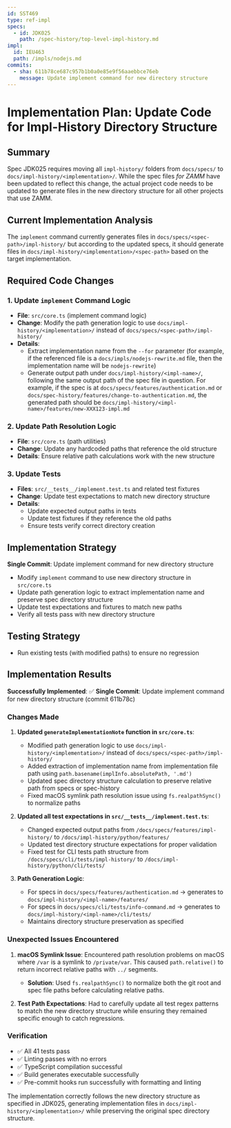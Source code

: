 ```yaml
---
id: SST469
type: ref-impl
specs:
  - id: JDK025
    path: /spec-history/top-level-impl-history.md
impl:
  id: IEU463
  path: /impls/nodejs.md
commits:
  - sha: 611b78ce687c957b1b0a0e85e9f56aaebbce76eb
    message: Update implement command for new directory structure
---
```


# Implementation Plan: Update Code for Impl-History Directory Structure

## Summary

Spec JDK025 requires moving all `impl-history/` folders from `docs/specs/` to `docs/impl-history/<implementation>/`. While the spec files _for ZAMM_ have been updated to reflect this change, the actual project code needs to be updated to generate files in the new directory structure for all other projects that use ZAMM.

## Current Implementation Analysis

The `implement` command currently generates files in `docs/specs/<spec-path>/impl-history/` but according to the updated specs, it should generate files in `docs/impl-history/<implementation>/<spec-path>` based on the target implementation.

## Required Code Changes

### 1. Update `implement` Command Logic

- **File**: `src/core.ts` (implement command logic)
- **Change**: Modify the path generation logic to use `docs/impl-history/<implementation>/` instead of `docs/specs/<spec-path>/impl-history/`
- **Details**:
  - Extract implementation name from the `--for` parameter (for example, if the referenced file is a `docs/impls/nodejs-rewrite.md` file, then the implementation name will be `nodejs-rewrite`)
  - Generate output path under `docs/impl-history/<impl-name>/`, following the same output path of the spec file in question. For example, if the spec is at `docs/specs/features/authentication.md` or `docs/spec-history/features/change-to-authentication.md`, the generated path should be `docs/impl-history/<impl-name>/features/new-XXX123-impl.md`

### 2. Update Path Resolution Logic

- **File**: `src/core.ts` (path utilities)
- **Change**: Update any hardcoded paths that reference the old structure
- **Details**: Ensure relative path calculations work with the new structure

### 3. Update Tests

- **Files**: `src/__tests__/implement.test.ts` and related test fixtures
- **Change**: Update test expectations to match new directory structure
- **Details**:
  - Update expected output paths in tests
  - Update test fixtures if they reference the old paths
  - Ensure tests verify correct directory creation

## Implementation Strategy

**Single Commit**: Update implement command for new directory structure

- Modify `implement` command to use new directory structure in `src/core.ts`
- Update path generation logic to extract implementation name and preserve spec directory structure
- Update test expectations and fixtures to match new paths
- Verify all tests pass with new directory structure

## Testing Strategy

- Run existing tests (with modified paths) to ensure no regression

## Implementation Results

**Successfully Implemented**: ✅ **Single Commit**: Update implement command for new directory structure (commit 611b78c)

### Changes Made

1. **Updated `generateImplementationNote` function in `src/core.ts`**:
   - Modified path generation logic to use `docs/impl-history/<implementation>/` instead of `docs/specs/<spec-path>/impl-history/`
   - Added extraction of implementation name from implementation file path using `path.basename(implInfo.absolutePath, '.md')`
   - Updated spec directory structure calculation to preserve relative path from specs or spec-history
   - Fixed macOS symlink path resolution issue using `fs.realpathSync()` to normalize paths

2. **Updated all test expectations in `src/__tests__/implement.test.ts`**:
   - Changed expected output paths from `/docs/specs/features/impl-history/` to `/docs/impl-history/python/features/`
   - Updated test directory structure expectations for proper validation
   - Fixed test for CLI tests path structure from `/docs/specs/cli/tests/impl-history/` to `/docs/impl-history/python/cli/tests/`

3. **Path Generation Logic**:
   - For specs in `docs/specs/features/authentication.md` → generates to `docs/impl-history/<impl-name>/features/`
   - For specs in `docs/specs/cli/tests/info-command.md` → generates to `docs/impl-history/<impl-name>/cli/tests/`
   - Maintains directory structure preservation as specified

### Unexpected Issues Encountered

1. **macOS Symlink Issue**: Encountered path resolution problems on macOS where `/var` is a symlink to `/private/var`. This caused `path.relative()` to return incorrect relative paths with `../` segments.
   - **Solution**: Used `fs.realpathSync()` to normalize both the git root and spec file paths before calculating relative paths.

2. **Test Path Expectations**: Had to carefully update all test regex patterns to match the new directory structure while ensuring they remained specific enough to catch regressions.

### Verification

- ✅ All 41 tests pass
- ✅ Linting passes with no errors
- ✅ TypeScript compilation successful
- ✅ Build generates executable successfully
- ✅ Pre-commit hooks run successfully with formatting and linting

The implementation correctly follows the new directory structure as specified in JDK025, generating implementation files in `docs/impl-history/<implementation>/` while preserving the original spec directory structure.
